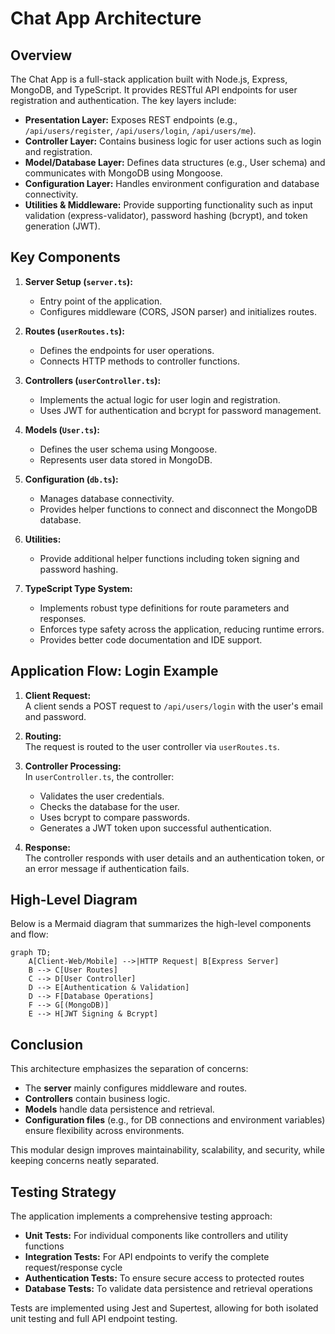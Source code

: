 # Chat App Architecture

## Overview

The Chat App is a full-stack application built with Node.js, Express, MongoDB, and TypeScript. It provides RESTful API endpoints for user registration and authentication. The key layers include:

- **Presentation Layer:** Exposes REST endpoints (e.g., `/api/users/register`, `/api/users/login`, `/api/users/me`).
- **Controller Layer:** Contains business logic for user actions such as login and registration.
- **Model/Database Layer:** Defines data structures (e.g., User schema) and communicates with MongoDB using Mongoose.
- **Configuration Layer:** Handles environment configuration and database connectivity.
- **Utilities & Middleware:** Provide supporting functionality such as input validation (express-validator), password hashing (bcrypt), and token generation (JWT).

## Key Components

1. **Server Setup (`server.ts`):**

   - Entry point of the application.
   - Configures middleware (CORS, JSON parser) and initializes routes.

2. **Routes (`userRoutes.ts`):**

   - Defines the endpoints for user operations.
   - Connects HTTP methods to controller functions.

3. **Controllers (`userController.ts`):**

   - Implements the actual logic for user login and registration.
   - Uses JWT for authentication and bcrypt for password management.

4. **Models (`User.ts`):**

   - Defines the user schema using Mongoose.
   - Represents user data stored in MongoDB.

5. **Configuration (`db.ts`):**

   - Manages database connectivity.
   - Provides helper functions to connect and disconnect the MongoDB database.

6. **Utilities:**

   - Provide additional helper functions including token signing and password hashing.

7. **TypeScript Type System:**
   - Implements robust type definitions for route parameters and responses.
   - Enforces type safety across the application, reducing runtime errors.
   - Provides better code documentation and IDE support.

## Application Flow: Login Example

1. **Client Request:**  
   A client sends a POST request to `/api/users/login` with the user's email and password.

2. **Routing:**  
   The request is routed to the user controller via `userRoutes.ts`.

3. **Controller Processing:**  
   In `userController.ts`, the controller:

   - Validates the user credentials.
   - Checks the database for the user.
   - Uses bcrypt to compare passwords.
   - Generates a JWT token upon successful authentication.

4. **Response:**  
   The controller responds with user details and an authentication token, or an error message if authentication fails.

## High-Level Diagram

Below is a Mermaid diagram that summarizes the high-level components and flow:

```mermaid
graph TD;
    A[Client-Web/Mobile] -->|HTTP Request| B[Express Server]
    B --> C[User Routes]
    C --> D[User Controller]
    D --> E[Authentication & Validation]
    D --> F[Database Operations]
    F --> G[(MongoDB)]
    E --> H[JWT Signing & Bcrypt]
```

## Conclusion

This architecture emphasizes the separation of concerns:

- The **server** mainly configures middleware and routes.
- **Controllers** contain business logic.
- **Models** handle data persistence and retrieval.
- **Configuration files** (e.g., for DB connections and environment variables) ensure flexibility across environments.

This modular design improves maintainability, scalability, and security, while keeping concerns neatly separated.

## Testing Strategy

The application implements a comprehensive testing approach:

- **Unit Tests:** For individual components like controllers and utility functions
- **Integration Tests:** For API endpoints to verify the complete request/response cycle
- **Authentication Tests:** To ensure secure access to protected routes
- **Database Tests:** To validate data persistence and retrieval operations

Tests are implemented using Jest and Supertest, allowing for both isolated unit testing and full API endpoint testing.
